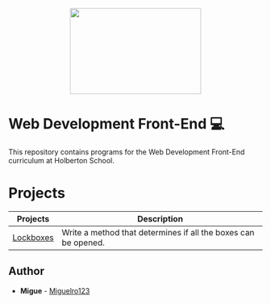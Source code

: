<p align="center">
  <img width="260" height="170" src="https://davidjohncoleman.com/wp-djc/wp-content/uploads/2017/06/HBTN-Borderless-CMYK-Logo-Vertical-Color-Black@1200ppi-300x236.png">
  </p>

  # Web Development Front-End :computer:

  This repository contains programs for the Web Development Front-End curriculum at Holberton School.

  # Projects
  Projects | Description
  ----------- | -----------
  [Lockboxes](./0x00-lockboxes) | Write a method that determines if all the boxes can be opened.

  ## Author

  - **Migue** - [Miguelro123](https://github.com/Miguelro123)